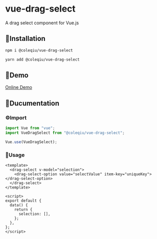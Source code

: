 # vue-drag-select
A drag select component for Vue.js

## 🔧Installation
```bash
npm i @coleqiu/vue-drag-select
```

```bash
yarn add @coleqiu/vue-drag-select
```

## 📘Demo
[Online Demo](https://credred.github.io/vue-drag-select/)

## 📖Ducumentation
### ⚙Import
```javascript
import Vue from "vue";
import VueDragSelect from "@coleqiu/vue-drag-select";

Vue.use(VueDragSelect);
```

### 🚀Usage
```vue
<template>
  <drag-select v-model="selection">
    <drag-select-option value="selectValue" item-key="uniqueKey"></drag-select-option>
  </drag-select>
</template>

<script>
export default {
  data() {
    return {
      selection: [],
    };
  },
};
</script>
```

